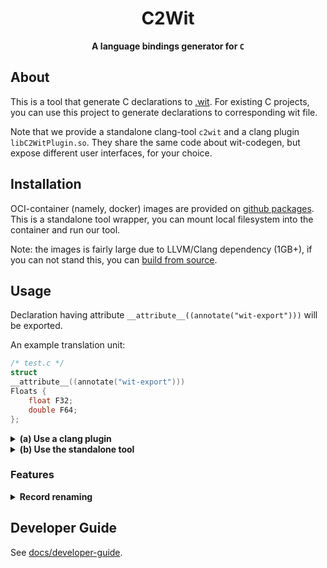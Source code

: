 <div align="center">
  <h1>C2Wit</code></h1>

  <p>
    <strong>A language bindings generator for <code>C</code></strong>
  </p>
</div>

## About

This is a tool that generate C declarations to [.wit](https://github.com/bytecodealliance/wit-bindgen).
For existing C projects, you can use this project to generate declarations to corresponding wit file.

Note that we provide a standalone clang-tool `c2wit` and a clang plugin `libC2WitPlugin.so`.
They share the same code about wit-codegen, but expose different user interfaces, for your choice.


## Installation

OCI-container (namely, docker) images are provided on [github packages](https://github.com/inclyc/C2Wit/pkgs/container/c2wit).
This is a standalone tool wrapper, you can mount local filesystem into the container and run our tool.

Note: the images is fairly large due to LLVM/Clang dependency (1GB+), if you can not stand this, you can [build from source](https://github.com/inclyc/C2Wit/blob/main/docs/developer-guide.md#build-from-source).

## Usage

Declaration having attribute `__attribute__((annotate("wit-export")))` will be exported.

An example translation unit:

```C
/* test.c */
struct
__attribute__((annotate("wit-export")))
Floats {
    float F32;
    double F64;
};
```

<details>
<summary><b>(a) Use a clang plugin</b></summary>

Invoke your system clang and load the plugin

```
clang -fsyntax-only -fplugin=build/C2Wit.so -Xclang -plugin -Xclang c2wit test.c
```

And this plugin converts "Floats" to a .wit record.

```
record Floats {
F32: f32,
F64: f64,
}
```

</details>
<details>
<summary><b>(b) Use the standalone tool</b></summary>

Here we provide a standalone executable that could be invoked directly.

```
c2wit test.c
```

Based on [libTooling](https://clang.llvm.org/docs/LibTooling.html),
you may specify a compilation database, used to find header files & definitions the translation unit.

</details>


### Features

<details>
<summary><b>Record renaming</b></summary>

Annotate the record with `wit-define`:

```
__attribute__((annotate("wit-define", <name>)))
```

gives this record a name, types desugared (i.e. no typedefs, typeofs) are considered the same.
This is useful to mark a struct a "string", because we do not have native strings in C/C++.


```c++
struct
__attribute__((annotate("wit-define", "string")))
foo {
    int length;
    char *data;
};


typedef struct foo sugared_foo;

struct
__attribute__((annotate("wit-export")))
bar {
    int a;

    struct foo b;

    sugared_foo c;
};
```

```
record bar {
a: i32,
b: string,
c: string,
}
```
</details>

## Developer Guide

See [docs/developer-guide](docs/developer-guide.md).
